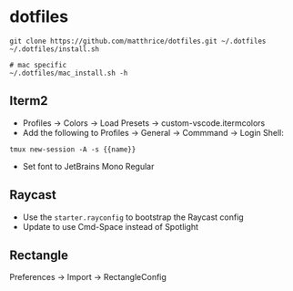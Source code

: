 # dotfiles

```
git clone https://github.com/matthrice/dotfiles.git ~/.dotfiles
~/.dotfiles/install.sh

# mac specific
~/.dotfiles/mac_install.sh -h
```

## Iterm2

- Profiles -> Colors -> Load Presets -> custom-vscode.itermcolors
- Add the following to Profiles -> General -> Commmand -> Login Shell:

```
tmux new-session -A -s {{name}}
```

- Set font to JetBrains Mono Regular

## Raycast

- Use the `starter.rayconfig` to bootstrap the Raycast config
- Update to use Cmd-Space instead of Spotlight

## Rectangle

Preferences -> Import -> RectangleConfig
